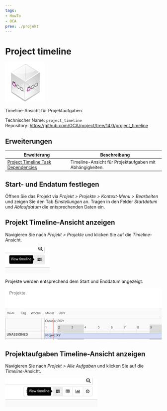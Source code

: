 ```yaml
---
tags:
- HowTo
- OCA
prev: ./projekt
---
```

# Project timeline
![icon_oca_app](assets/icon_oca_app.png)

Timeline-Ansicht für Projektaufgaben.

Technischer Name: `project_timeline`\
Repository: <https://github.com/OCA/project/tree/14.0/project_timeline>

## Erweiterungen

| Erweiterung                                                                 | Beschreibung                                             |
| --------------------------------------------------------------------------- | -------------------------------------------------------- |
| [Project Timeline Task Dependencies](Project%20Timeline%20Task%20Dependencies.md) | Timeline-Ansicht für Projektaufgaben mit Abhängigkeiten. |

## Start- und Endatum festlegen

Öffnen Sie das Projekt via *Projekt > Projekte > Kontext-Menu > Bearbeiten* und zeigen Sie den Tab *Einstellungen* an. Tragen in den Felder *Startdatum* und *Ablaufdatum* die entsprechenden Daten ein.

## Projekt Timeline-Ansicht anzeigen

Navigieren Sie nach *Projekt > Projekte* und klicken Sie auf die *Timeline*-Ansicht.

![](assets/Project%20Timeline%20View%20timeline.png)

Projekte werden entsprechend dem Start und Enddatum angezeigt.

![](assets/Project%20Timeline%20View.png)

## Projektaufgaben Timeline-Ansicht anzeigen

Navigieren Sie nach *Projekt > Alle Aufgaben* und klicken Sie auf die *Timeline*-Ansicht.

![](assets/Project%20Timeline%20View%20task%20timeline.png)